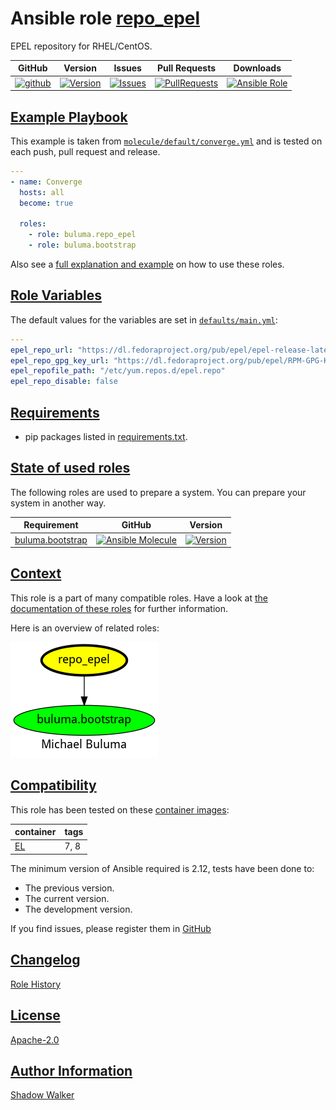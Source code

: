 # Ansible role [repo_epel](https://galaxy.ansible.com/ui/standalone/roles/buluma/repo_epel/documentation)

EPEL repository for RHEL/CentOS.

|GitHub|Version|Issues|Pull Requests|Downloads|
|------|-------|------|-------------|---------|
|[![github](https://github.com/buluma/ansible-role-repo_epel/actions/workflows/molecule.yml/badge.svg)](https://github.com/buluma/ansible-role-repo_epel/actions/workflows/molecule.yml)|[![Version](https://img.shields.io/github/release/buluma/ansible-role-repo_epel.svg)](https://github.com/buluma/ansible-role-repo_epel/releases/)|[![Issues](https://img.shields.io/github/issues/buluma/ansible-role-repo_epel.svg)](https://github.com/buluma/ansible-role-repo_epel/issues/)|[![PullRequests](https://img.shields.io/github/issues-pr-closed-raw/buluma/ansible-role-repo_epel.svg)](https://github.com/buluma/ansible-role-repo_epel/pulls/)|[![Ansible Role](https://img.shields.io/ansible/role/d/buluma/repo_epel)](https://galaxy.ansible.com/ui/standalone/roles/buluma/repo_epel/documentation)|

## [Example Playbook](#example-playbook)

This example is taken from [`molecule/default/converge.yml`](https://github.com/buluma/ansible-role-repo_epel/blob/master/molecule/default/converge.yml) and is tested on each push, pull request and release.

```yaml
---
- name: Converge
  hosts: all
  become: true

  roles:
    - role: buluma.repo_epel
    - role: buluma.bootstrap
```

Also see a [full explanation and example](https://buluma.github.io/how-to-use-these-roles.html) on how to use these roles.

## [Role Variables](#role-variables)

The default values for the variables are set in [`defaults/main.yml`](https://github.com/buluma/ansible-role-repo_epel/blob/master/defaults/main.yml):

```yaml
---
epel_repo_url: "https://dl.fedoraproject.org/pub/epel/epel-release-latest-{{ ansible_distribution_major_version }}.noarch.rpm"
epel_repo_gpg_key_url: "https://dl.fedoraproject.org/pub/epel/RPM-GPG-KEY-EPEL-{{ ansible_distribution_major_version }}"
epel_repofile_path: "/etc/yum.repos.d/epel.repo"
epel_repo_disable: false
```

## [Requirements](#requirements)

- pip packages listed in [requirements.txt](https://github.com/buluma/ansible-role-repo_epel/blob/master/requirements.txt).

## [State of used roles](#state-of-used-roles)

The following roles are used to prepare a system. You can prepare your system in another way.

| Requirement | GitHub | Version |
|-------------|--------|--------|
|[buluma.bootstrap](https://galaxy.ansible.com/buluma/bootstrap)|[![Ansible Molecule](https://github.com/buluma/ansible-role-bootstrap/actions/workflows/molecule.yml/badge.svg)](https://github.com/buluma/ansible-role-bootstrap/actions/workflows/molecule.yml)|[![Version](https://img.shields.io/github/release/buluma/ansible-role-bootstrap.svg)](https://github.com/shadowwalker/ansible-role-bootstrap)|

## [Context](#context)

This role is a part of many compatible roles. Have a look at [the documentation of these roles](https://buluma.github.io/) for further information.

Here is an overview of related roles:

![dependencies](https://raw.githubusercontent.com/buluma/ansible-role-repo_epel/png/requirements.png "Dependencies")

## [Compatibility](#compatibility)

This role has been tested on these [container images](https://hub.docker.com/u/buluma):

|container|tags|
|---------|----|
|[EL](https://hub.docker.com/r/buluma/enterpriselinux)|7, 8|

The minimum version of Ansible required is 2.12, tests have been done to:

- The previous version.
- The current version.
- The development version.

If you find issues, please register them in [GitHub](https://github.com/buluma/ansible-role-repo_epel/issues)

## [Changelog](#changelog)

[Role History](https://github.com/buluma/ansible-role-repo_epel/blob/master/CHANGELOG.md)

## [License](#license)

[Apache-2.0](https://github.com/buluma/ansible-role-repo_epel/blob/master/LICENSE)

## [Author Information](#author-information)

[Shadow Walker](https://buluma.github.io/)
